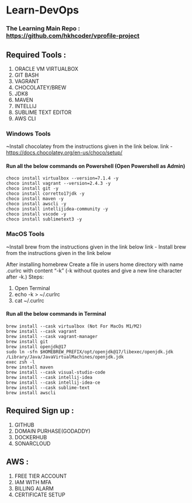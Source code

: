 # Learn-DevOps

### The Learning Main Repo : https://github.com/hkhcoder/vprofile-project

## Required Tools : 
1. ORACLE VM VIRTUALBOX
2. GIT BASH
3. VAGRANT
4. CHOCOLATEY/BREW
5. JDK8
6. MAVEN
7. INTELLIJ
8. SUBLIME TEXT EDITOR
9. AWS CLI

### Windows Tools
~Install chocolatey from the instructions given in the link below.
link -  https://docs.chocolatey.org/en-us/choco/setup/

#### Run all the below commands on Powershell (Open Powershell as Admin)
```
choco install virtualbox --version=7.1.4 -y
choco install vagrant --version=2.4.3 -y
choco install git -y
choco install corretto17jdk -y
choco install maven -y
choco install awscli -y
choco install intellijidea-community -y
choco install vscode -y
choco install sublimetext3 -y

```
### MacOS Tools
~Install brew from the instructions given in the link below
link - Install brew from the instructions given in the link below

After installing homebrew
Create a file in users home directory with name .curlrc with content “-k”
(-k without quotes and give a new line character after -k.)
Steps:
1. Open Terminal
2. echo -k > ~/.curlrc
3. cat ~/.curlrc

#### Run all the below commands in Terminal
```
brew install --cask virtualbox (Not For MacOs M1/M2)
brew install --cask vagrant
brew install --cask vagrant-manager
brew install git
brew install openjdk@17
sudo ln -sfn $HOMEBREW_PREFIX/opt/openjdk@17/libexec/openjdk.jdk /Library/Java/JavaVirtualMachines/openjdk.jdk
exec zsh -l
brew install maven
brew install --cask visual-studio-code
brew install --cask intellij-idea
brew install --cask intellij-idea-ce
brew install --cask sublime-text
brew install awscli
```
## Required Sign up :
1. GITHUB
2. DOMAIN PURHASE(GODADDY)
3. DOCKERHUB
4. SONARCLOUD

## AWS : 
1. FREE TIER ACCOUNT
2. IAM WITH MFA
3. BILLING ALARM
4. CERTIFICATE SETUP 
